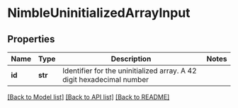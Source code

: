 # NimbleUninitializedArrayInput

## Properties
Name | Type | Description | Notes
------------ | ------------- | ------------- | -------------
**id** | **str** | Identifier for the uninitialized array. A 42 digit hexadecimal number | 

[[Back to Model list]](../README.md#documentation-for-models) [[Back to API list]](../README.md#documentation-for-api-endpoints) [[Back to README]](../README.md)


